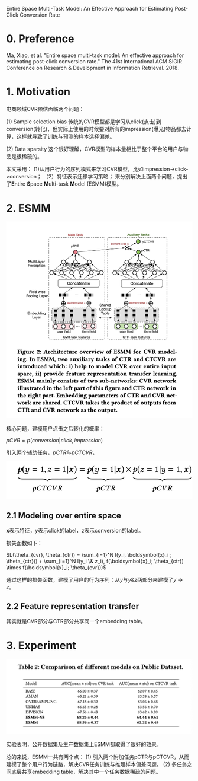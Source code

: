Entire Space Multi-Task Model: An Effective Approach for Estimating Post-Click Conversion Rate

# 0. Preference
Ma, Xiao, et al. "Entire space multi-task model: An effective approach for estimating post-click conversion rate." The 41st International ACM SIGIR Conference on Research & Development in Information Retrieval. 2018.

# 1. Motivation
电商领域CVR预估面临两个问题：

(1) Sample selection bias
传统的CVR模型都是学习从click(点击)到conversion(转化)，但实际上使用的时候要对所有的impression(曝光)物品都去计算，这样就导致了训练与预测的样本选择偏差。

(2) Data sparsity 
这个很好理解，CVR模型的样本量相比于整个平台的用户与物品是很稀疏的。

本文采用：
(1)从用户行为的序列模式来学习CVR模型，比如impression->click->conversion；
（2）特征表示迁移学习策略；
来分别解决上面两个问题，提出了**E**ntire **S**pace **M**ulti-task **M**odel (ESMM)模型。

# 2. ESMM

<img src='images/esmm.jpg'>

核心问题，建模用户点击之后转化的概率：

$pCVR = p(conversion|click,impression)$

引入两个辅助任务，$pCTR$与$pCTCVR$，

<img src='images/esmm_pctcvr.jpg'>

## 2.1 Modeling over entire space

$\boldsymbol{x}$表示特征，$y$表示click的label，$z$表示conversion的label。

损失函数如下：

$L(\theta_{cvr}, \theta_{ctr}) = \sum_{i=1}^N l(y_i, \boldsymbol{x}_i ; \theta_{ctr})) + \sum_{i=1}^N l(y_i \& z_i), f(\boldsymbol{x}_i; \theta_{ctr}) \times f(\boldsymbol{x}_i; \theta_{cvr}))$

通过这样的损失函数，建模了用户的行为序列：从$y$与$y \& z$两部分来建模了$y \rightarrow z$。

## 2.2 Feature representation transfer

其实就是CVR部分与CTR部分共享同一个embedding table。

# 3. Experiment

<img src='images/esmm_result.jpg'>

实验表明，公开数据集及生产数据集上ESMM都取得了很好的效果。

总的来说，ESMM一共有两个点：
(1) 引入两个附加任务pCTR与pCTCVR，从而建模了整个用户行为链路，解决CVR任务训练与推理样本偏差问题。
(2) 多任务之间底层共享embedding table，解决其中一个任务数据稀疏的问题。
